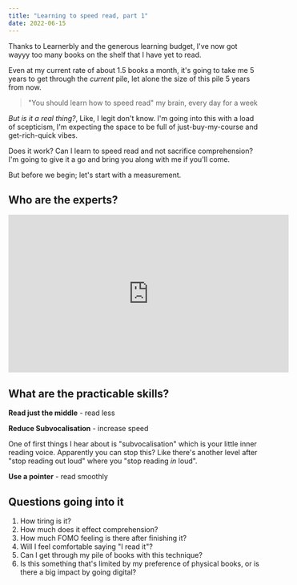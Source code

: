 ```yaml
---
title: "Learning to speed read, part 1"
date: 2022-06-15
---
```


Thanks to Learnerbly and the generous learning budget, I've now got wayyy too many books on the shelf that I have yet to read.

Even at my current rate of about 1.5 books a month, it's going to take me 5 years to get through the _current_ pile, let alone the size of this pile 5 years from now.

> "You should learn how to speed read"
> my brain, every day for a week

*But is it a real thing?*, Like, I legit don't know. I'm going into this with a load of scepticism, I'm expecting the space to be full of just-buy-my-course and get-rich-quick vibes.

Does it work? Can I learn to speed read and not sacrifice comprehension? I'm going to give it a go and bring you along with me if you'll come.

But before we begin; let's start with a measurement.

## Who are the experts?

<iframe width="560" height="315" src="https://www.youtube-nocookie.com/embed/ZwEquW_Yij0" title="YouTube video player" frameborder="0" allow="accelerometer; autoplay; clipboard-write; encrypted-media; gyroscope; picture-in-picture" allowfullscreen></iframe>

## What are the practicable skills?

**Read just the middle** - read less

**Reduce Subvocalisation** - increase speed

One of first things I hear about is "subvocalisation" which is your little inner reading voice. Apparently you can stop this? Like there's another level after "stop reading out loud" where you "stop reading _in_ loud".

**Use a pointer** - read smoothly

## Questions going into it

1. How tiring is it?
2. How much does it effect comprehension?
3. How much FOMO feeling is there after finishing it?
4. Will I feel comfortable saying "I read it"?
5. Can I get through my pile of books with this technique?
6. Is this something that's limited by my preference of physical books, or is there a big impact by going digital?
